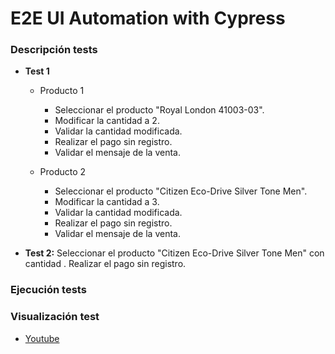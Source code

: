 # E2E UI Automation with Cypress

### Descripción tests
+ **Test 1**
    - Producto  1
        - Seleccionar el producto "Royal London 41003-03".
        - Modificar la cantidad a 2.
        - Validar la cantidad modificada.
        - Realizar el pago sin registro.
        - Validar el mensaje de la venta.

    - Producto  2
        - Seleccionar el producto "Citizen Eco-Drive Silver Tone Men".
        - Modificar la cantidad a 3.
        - Validar la cantidad modificada.
        - Realizar el pago sin registro.
        - Validar el mensaje de la venta.

+ **Test 2:** Seleccionar el producto "Citizen Eco-Drive Silver Tone Men" con cantidad . Realizar el pago sin registro.

### Ejecución tests

### Visualización test
+ [Youtube](https://www.youtube.com/)
